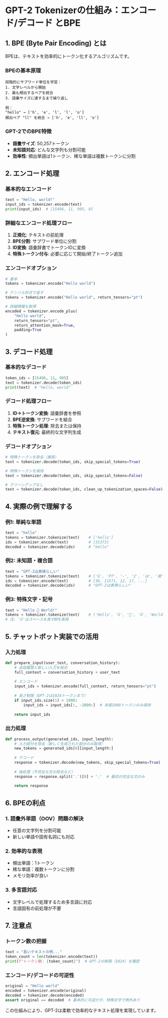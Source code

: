 # GPT-2 Tokenizerの仕組み：エンコード/デコード とBPE

## 1. BPE (Byte Pair Encoding) とは

BPEは、テキストを効率的にトークン化するアルゴリズムです。

### BPEの基本原理
```
段階的にサブワード単位を学習：
1. 文字レベルから開始
2. 最も頻出するペアを統合
3. 語彙サイズに達するまで繰り返し

例：
"hello" → ['h', 'e', 'l', 'l', 'o']
頻出ペア "ll" を統合 → ['h', 'e', 'll', 'o']
```

### GPT-2でのBPE特徴
- **語彙サイズ**: 50,257トークン
- **未知語対応**: どんな文字列も分割可能
- **効率性**: 頻出単語は1トークン、稀な単語は複数トークンに分割

## 2. エンコード処理

### 基本的なエンコード
```python
text = "Hello, world!"
input_ids = tokenizer.encode(text)
print(input_ids)  # [15496, 11, 995, 0]
```

### 詳細なエンコード処理フロー
1. **正規化**: テキストの前処理
2. **BPE分割**: サブワード単位に分割
3. **ID変換**: 語彙辞書でトークンIDに変換
4. **特殊トークン付与**: 必要に応じて開始/終了トークン追加

### エンコードオプション
```python
# 基本
tokens = tokenizer.encode("Hello world")

# テンソル形式で返す
tokens = tokenizer.encode("Hello world", return_tensors="pt")

# 詳細情報も取得
encoded = tokenizer.encode_plus(
    "Hello world",
    return_tensors="pt",
    return_attention_mask=True,
    padding=True
)
```

## 3. デコード処理

### 基本的なデコード
```python
token_ids = [15496, 11, 995]
text = tokenizer.decode(token_ids)
print(text)  # "Hello, world"
```

### デコード処理フロー
1. **ID→トークン変換**: 語彙辞書を参照
2. **BPE逆変換**: サブワードを結合
3. **特殊トークン処理**: 除去または保持
4. **テキスト復元**: 最終的な文字列生成

### デコードオプション
```python
# 特殊トークンを除去（推奨）
text = tokenizer.decode(token_ids, skip_special_tokens=True)

# 特殊トークンを保持
text = tokenizer.decode(token_ids, skip_special_tokens=False)

# クリーンアップなし
text = tokenizer.decode(token_ids, clean_up_tokenization_spaces=False)
```

## 4. 実際の例で理解する

### 例1: 単純な単語
```python
text = "hello"
tokens = tokenizer.tokenize(text)    # ['hello']
ids = tokenizer.encode(text)         # [31373]
decoded = tokenizer.decode(ids)      # "hello"
```

### 例2: 未知語・複合語
```python
text = "GPT-2は素晴らしい"
tokens = tokenizer.tokenize(text)    # ['G', 'PT', '-', '2', 'は', '素', '晴', 'らしい']
ids = tokenizer.encode(text)         # [38, 11571, 12, 17, ...]
decoded = tokenizer.decode(ids)      # "GPT-2は素晴らしい"
```

### 例3: 特殊文字・記号
```python
text = "Hello 🤖 World!"
tokens = tokenizer.tokenize(text)    # ['Hello', 'Ġ', '🤖', 'Ġ', 'World', '!']
# 注: 'Ġ'はスペースを表すBPE表現
```

## 5. チャットボット実装での活用

### 入力処理
```python
def prepare_input(user_text, conversation_history):
    # 会話履歴と新しい入力を結合
    full_context = conversation_history + user_text
    
    # エンコード
    input_ids = tokenizer.encode(full_context, return_tensors="pt")
    
    # 長さ制限（GPT-2は1024トークンまで）
    if input_ids.size(1) > 1000:
        input_ids = input_ids[:, -1000:]  # 末尾1000トークンのみ保持
    
    return input_ids
```

### 出力処理
```python
def process_output(generated_ids, input_length):
    # 入力部分を除去（新しく生成された部分のみ取得）
    new_tokens = generated_ids[0][input_length:]
    
    # デコード
    response = tokenizer.decode(new_tokens, skip_special_tokens=True)
    
    # 後処理（不完全な文の除去など）
    response = response.split('.')[0] + '.'  # 最初の完全な文のみ
    
    return response
```

## 6. BPEの利点

### 1. **語彙外単語（OOV）問題の解決**
- 任意の文字列を分割可能
- 新しい単語や固有名詞にも対応

### 2. **効率的な表現**
- 頻出単語：1トークン
- 稀な単語：複数トークンに分割
- メモリ効率が良い

### 3. **多言語対応**
- 文字レベルで処理するため多言語に対応
- 言語固有の前処理が不要

## 7. 注意点

### トークン数の把握
```python
text = "長いテキストの例..."
token_count = len(tokenizer.encode(text))
print(f"トークン数: {token_count}")  # GPT-2の制限（1024）を確認
```

### エンコード/デコードの可逆性
```python
original = "Hello world"
encoded = tokenizer.encode(original)
decoded = tokenizer.decode(encoded)
assert original == decoded  # 基本的に可逆だが、特殊文字で例外あり
```

この仕組みにより、GPT-2は柔軟で効率的なテキスト処理を実現しています。